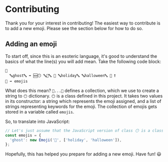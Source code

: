 # Contributing

Thank you for your interest in contributing! The easiest way to contribute is to add a new emoji.
Please see the section below for how to do so.

## Adding an emoji

To start off, since this is an esoteric language, it's good to understand the basics of what the
line(s) you will add mean. Take the following code block:

```emojicode
🍿
  🔤ghost🔤 ➡️ 🆕😶 🔤👻🔤 🍿 🔤holiday🔤 🔤halloween🔤 🍆 ❗️
🍆 ➡️ emojis
```

What does this mean? `🍿...🍆` defines a collection, which we use to create a string to `😶`
dictionary.  `😶` is a class defined in this project. It takes two values in its constructor:
a string which represents the emoji assigned, and a list of strings representing keywords for the
emoji. The collection of emojis gets stored in a variable called `emojis`.

So, to translate into JavaScript:
```javascript
// Let's just assume that the JavaScript version of class 😶 is a class called Emoji
const emojis = {
  'ghost': new Emoji('👻', ['holiday', 'halloween']),
};
```

Hopefully, this has helped you prepare for adding a new emoji. Have fun! :smiley:
